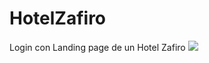 # HotelZafiro
Login con Landing page de un Hotel Zafiro
![](https://hotelzafiro.com.ec/wp-content/uploads/2015/08/nuestro_hotel_zafiro_04.jpg)
